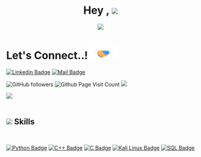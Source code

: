 <h1 align="center"><b>Hey ,  </b><img src="https://media.giphy.com/media/hvRJCLFzcasrR4ia7z/giphy.gif" width="35"></h1>
<p align="center">
  <a href="https://github.com/DenverCoder1/readme-typing-svg"><img src="https://readme-typing-svg.herokuapp.com?font=Time+New+Roman&color=white&size=25&center=true&vCenter=true&width=600&height=100&lines=Hey!+It's+Khalil+Gabsi..&hearts;++;Self-taught+AI+and+ML+Developer,;ICT-Engineer,;Love+to+learn+new+stuffs..<3"></a>
</p>

# <b> Let's Connect..!</b><img src="https://github.com/0xAbdulKhalid/0xAbdulKhalid/raw/main/assets/mdImages/handshake.gif" width ="80">

[![Linkedin Badge](https://img.shields.io/badge/-KhalilGabsi-0e76a8?style=flat&labelColor=0e76a8&logo=linkedin&logoColor=white)](www.linkedin.com/in/khalil-gabsi-601b8834a) 
[![Mail Badge](https://img.shields.io/badge/-KhalilGabsi-c0392b?style=flat&labelColor=c0392b&logo=gmail&logoColor=white)](mailto:khalil.gabsi@supcom.tn)


![GitHub followers](https://img.shields.io/github/followers/kh11811?style=social)
![Github Page Visit Count](https://komarev.com/ghpvc/?username=Kh11811)
<img src="https://img.shields.io/badge/Age-22-blue" />


<!-- Ligne  -->
<img src="https://user-images.githubusercontent.com/73097560/115834477-dbab4500-a447-11eb-908a-139a6edaec5c.gif"><br><br>

## <img src="https://media2.giphy.com/media/QssGEmpkyEOhBCb7e1/giphy.gif?cid=ecf05e47a0n3gi1bfqntqmob8g9aid1oyj2wr3ds3mg700bl&rid=giphy.gif" width ="25"><b> Skills</b>
<br>

[![Python Badge](https://img.shields.io/badge/-Python-61DBFB?style=for-the-badge&labelColor=black&logo=python&logoColor=61DBFB)](#)  [![C++ Badge](https://img.shields.io/badge/-C++-00599C?style=for-the-badge&labelColor=black&logo=c%2B%2B&logoColor=white)](#)  [![C Badge](https://img.shields.io/badge/-C-007acc?style=for-the-badge&labelColor=black&logo=c&logoColor=007acc)](#)  [![Kali Linux Badge](https://img.shields.io/badge/-Kali_Linux-557C89?style=for-the-badge&labelColor=black&logo=kali-linux&logoColor=white)](#)  [![SQL Badge](https://img.shields.io/badge/Sqlite-003B57?style=for-the-badge&labelColor=black&logo=sqlite&logoColor=white)](#)




<!---
Kh11811/Kh11811 is a ✨ special ✨ repository because its `README.md` (this file) appears on your GitHub profile.
You can click the Preview link to take a look at your changes.
--->
